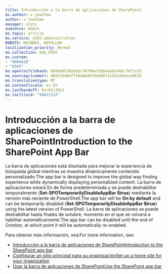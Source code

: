 ```yaml
---
title: Introducción a la barra de aplicaciones de SharePoint
ms.author: v-jmathew
author: v-jmathew
manager: scotv
audience: Admin
ms.topic: article
ms.service: o365-administration
ROBOTS: NOINDEX, NOFOLLOW
localization_priority: Normal
ms.collection: Adm_O365
ms.custom:
- "9004628"
- "8343"
ms.openlocfilehash: 660bbd53820a5c70709af85bbaa82446c7bf1cd3
ms.sourcegitcommit: 969219d6dff18d86d679d4d8741d1e39e4ce9539
ms.translationtype: MT
ms.contentlocale: es-ES
ms.lasthandoff: 03/03/2021
ms.locfileid: "50417132"
---
```

# <a name="introduction-to-the-sharepoint-app-bar"></a><span data-ttu-id="cc201-102">Introducción a la barra de aplicaciones de SharePoint</span><span class="sxs-lookup"><span data-stu-id="cc201-102">Introduction to the SharePoint App Bar</span></span>

<span data-ttu-id="cc201-103">La barra de aplicaciones está diseñada para mejorar la experiencia de búsqueda global mientras se muestra dinámicamente contenido personalizado.</span><span class="sxs-lookup"><span data-stu-id="cc201-103">The app bar is designed to improve the global way finding experience while dynamically displaying personalized content.</span></span> <span data-ttu-id="cc201-104">La barra de  aplicaciones estará En de forma predeterminada y se puede deshabilitar temporalmente (**Set-SPOTemporarilyDisableAppBar $true**) mediante la versión más reciente de PowerShell.</span><span class="sxs-lookup"><span data-stu-id="cc201-104">The app bar will be **On by default** and can be temporarily disabled (**Set-SPOTemporarilyDisableAppBar $true**) using the latest version of PowerShell.</span></span> <span data-ttu-id="cc201-105">La barra de aplicaciones se puede deshabilitar hasta finales de octubre, momento en el que se volverá a habilitar automáticamente.</span><span class="sxs-lookup"><span data-stu-id="cc201-105">The app bar can be disabled until the end of October, at which point it will be automatically re-enabled.</span></span>

<span data-ttu-id="cc201-106">Para obtener más información, vea:</span><span class="sxs-lookup"><span data-stu-id="cc201-106">For more information, see:</span></span>

- [<span data-ttu-id="cc201-107">Introducción a la barra de aplicaciones de SharePoint</span><span class="sxs-lookup"><span data-stu-id="cc201-107">Introduction to the SharePoint app bar</span></span>](https://docs.microsoft.com/SharePoint/sharepoint-app-bar)
- [<span data-ttu-id="cc201-108">Configurar un sitio principal para su organización</span><span class="sxs-lookup"><span data-stu-id="cc201-108">Set up a home site for your organization</span></span>](https://docs.microsoft.com/sharepoint/home-site)
- [<span data-ttu-id="cc201-109">Usar la barra de aplicaciones de SharePoint</span><span class="sxs-lookup"><span data-stu-id="cc201-109">Use the SharePoint app bar</span></span>](https://support.microsoft.com/office/use-the-sharepoint-app-bar-b2ab82d5-9af7-445e-ad24-236c5a86b5f8)
